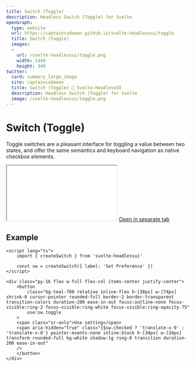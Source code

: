 ```yaml
---
title: Switch (Toggle)
description: Headless Switch (Toggle) for Svelte
openGraph:
  type: website
  url: https://captaincodeman.github.io/svelte-headlessui/toggle
  title: Switch (Toggle)
  images:
  -
    url: /svelte-headlessui/toggle.png
    width: 1440
    height: 340
twitter:
  card: summary_large_image
  site: captaincodeman
  title: Switch (Toggle) 🚀 Svelte-HeadlessUI
  description: Headless Switch (Toggle) for Svelte
  image: /svelte-headlessui/toggle.png
---
```


# Switch (Toggle)

Toggle switches are a pleasant interface for toggling a value between two states, and offer the same semantics and keyboard navigation as native checkbox elements.

<iframe class="w-full h-[170px] rounded-xl border-none" src="./example/toggle"></iframe>
<a href="./example/toggle" target="_blank">
	Open in separate tab
</a>

## Example

```svelte
<script lang="ts">
	import { createSwitch } from 'svelte-headlessui'

	const sw = createSwitch({ label: 'Set Preference' })
</script>

<div class="py-16 flex w-full flex-col items-center justify-center">
	<button
		class="bg-teal-700 relative inline-flex h-[38px] w-[74px] shrink-0 cursor-pointer rounded-full border-2 border-transparent transition-colors duration-200 ease-in-out focus:outline-none focus-visible:ring-2 focus-visible:ring-white focus-visible:ring-opacity-75"
		use:sw.toggle
	>
	<span class="sr-only">Use setting</span>
	<span aria-hidden="true" class="{$sw.checked ? 'translate-x-9' : 'translate-x-0'} pointer-events-none inline-block h-[34px] w-[34px] transform rounded-full bg-white shadow-lg ring-0 transition duration-200 ease-in-out"
	/>
	</button>
</div>
```
